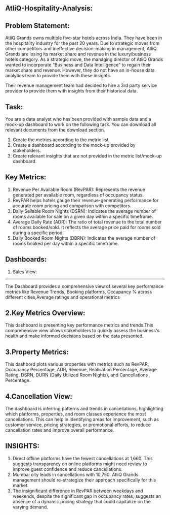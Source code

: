 AtliQ-Hospitality-Analysis:
----------------------------------------------------------------------------------------------------------
Problem Statement:
--------------------------------------------------------------------
AtliQ Grands owns multiple five-star hotels across India. They have been in the hospitality industry for the past 20 years. Due to strategic moves from other competitors and ineffective decision-making in management, AtliQ Grands are losing its market share and revenue in the luxury/business hotels category. As a strategic move, the managing director of AtliQ Grands wanted to incorporate “Business and Data Intelligence” to regain their market share and revenue. However, they do not have an in-house data analytics team to provide them with these insights.

Their revenue management team had decided to hire a 3rd party service provider to provide them with insights from their historical data.

Task:
------------------------------------------------------------------------------------------------
You are a data analyst who has been provided with sample data and a mock-up dashboard to work on the following task. You can download all relevant documents from the download section.
1. Create the metrics according to the metric list.
2. Create a dashboard according to the mock-up provided by stakeholders.
3. Create relevant insights that are not provided in the metric list/mock-up dashboard.

Key Metrics:
---------------------------------------------------------------
1. Revenue Per Available Room (RevPAR): Represents the revenue generated per available room, regardless of occupancy status.
2. RevPAR helps hotels gauge their revenue-generating performance for accurate room pricing and comparison with competitors.
3. Daily Sellable Room Nights (DSRN): Indicates the average number of rooms available for sale on a given day within a specific timeframe.
4. Average Daily Rate (ADR): The ratio of total revenue to the total number of rooms booked/sold. It reflects the average price paid for rooms sold during a specific period.
5. Daily Booked Room Nights (DBRN): Indicates the average number of rooms booked per day within a specific timeframe.

Dashboards:
-------------------------
1. Sales View:
---------------------------------------------------
The Dashboard provides a comprehensive view of several key performance metrics like Revenue Trends, Booking platforms, Occupancy % across different cities,Average ratings and operational metrics
 
2.Key Metrics Overview:
------------------------------------------
This dashboard is presenting key performance metrics and trends.This comprehensive view allows stakeholders to quickly assess the business's health and make informed decisions based on the data presented.

3.Property Metrics:
------------------------------
This dashbord plots various properties with metrics such as RevPAR, Occupancy Percentage, ADR, Revenue, Realisation Percentage, Average Rating, DSRN, DURN (Daily Utilized Room Nights), and Cancellations Percentage.

4.Cancellation View:
---------------------------------
The dashboard is inferring patterns and trends in cancellations, highlighting which platforms, properties, and room classes experience the most cancellations. This can help in identifying areas for improvement, such as customer service, pricing strategies, or promotional efforts, to reduce cancellation rates and improve overall performance.

INSIGHTS:
-----------------------
1. Direct offline platforms have the fewest cancellations at 1,660. This suggests transparency on online platforms might need review to improve guest confidence and reduce cancellations.
2. Mumbai city leads in cancellations with 10,750. AtliQ Grands management should re-strategize their approach specifically for this market.
3. The insignificant difference in RevPAR between weekdays and weekends, despite the significant gap in occupancy rates, suggests an absence of a dynamic pricing strategy that could capitalize on the varying demand.



